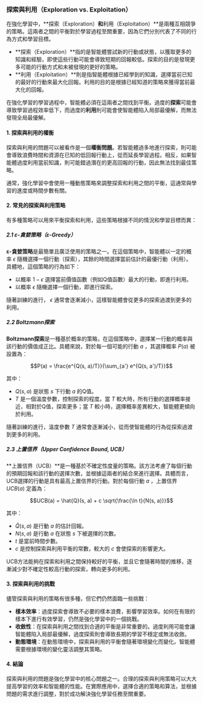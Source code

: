 ### 探索與利用（Exploration vs. Exploitation）

在強化學習中，**探索（Exploration）**和**利用（Exploitation）**是兩種互相競爭的策略。這兩者之間的平衡對於學習過程至關重要，因為它們分別代表了不同的行為方式和學習目標。

- **探索（Exploration）**指的是智能體嘗試新的行動或狀態，以獲取更多的知識和經驗，即使這些行動可能會導致短期的回報較低。探索的目的是發現更多可能的行動方式和未被發現的更好的策略。
- **利用（Exploitation）**則是指智能體根據已經學到的知識，選擇當前已知的最好的行動來最大化回報。利用的目的是根據已經知道的策略來獲得當前最大化的回報。

在強化學習的學習過程中，智能體必須在這兩者之間找到平衡。過度的**探索**可能會導致學習過程效率低下，而過度的**利用**則可能會使智能體陷入局部最優解，而無法發現全局最優解。

#### 1. 探索與利用的權衡

探索與利用的問題可以被看作是一個**權衡問題**。若智能體過多地進行探索，則可能會導致浪費時間和資源在已知的低回報行動上，從而延長學習過程。相反，如果智能體過度利用當前知識，則可能錯過潛在的更高回報的行動，因此無法找到最佳策略。

通常，強化學習中會使用一種動態策略來調整探索和利用之間的平衡，這通常與學習的進度或時間步數有關。

#### 2. 常見的探索與利用策略

有多種策略可以用來平衡探索和利用，這些策略根據不同的情況和學習目標而異：

##### 2.1 ε-貪婪策略（ε-Greedy）

**ε-貪婪策略**是最簡單且廣泛使用的策略之一。在這個策略中，智能體以一定的概率  $`\epsilon`$  隨機選擇一個行動（探索），其餘的時間選擇當前估計的最優行動（利用）。具體地，這個策略的行為如下：

- 以概率  $`1 - \epsilon`$  選擇當前價值函數（例如Q值函數）最大的行動，即進行利用。
- 以概率  $`\epsilon`$  隨機選擇一個行動，即進行探索。

隨著訓練的進行， $`\epsilon`$  通常會逐漸減小，這樣智能體會從更多的探索過渡到更多的利用。

##### 2.2 Boltzmann探索

**Boltzmann探索**是一種基於概率的策略，在這個策略中，選擇某一行動的概率與該行動的價值成正比。具體來說，對於每一個可能的行動  $`a`$ ，其選擇概率  $`P(a)`$  被設置為：


$$P(a) = \frac{e^{Q(s, a)/T}}{\sum_{a'} e^{Q(s, a')/T}}$$


其中：
-  $`Q(s, a)`$  是狀態  $`s`$  下行動  $`a`$  的Q值。
-  $`T`$  是一個溫度參數，控制探索的程度。當  $`T`$  較大時，所有行動的選擇概率接近，相對於Q值，探索更多；當  $`T`$  較小時，選擇概率差異較大，智能體更傾向於利用。

隨著訓練的進行，溫度參數  $`T`$  通常會逐漸減小，從而使智能體的行為從探索過渡到更多的利用。

##### 2.3 上置信界（Upper Confidence Bound, UCB）

**上置信界（UCB）**是一種基於不確定性度量的策略。該方法考慮了每個行動的預期回報和該行動的選擇次數，並根據這兩者的結合來進行選擇。具體而言，UCB選擇的行動是具有最高上置信界的行動。對於每個行動  $`a`$ ，上置信界  $`UCB(a)`$  定義為：


$$UCB(a) = \hat{Q}(s, a) + c \sqrt{\frac{\ln t}{N(s, a)}}$$


其中：
-  $`\hat{Q}(s, a)`$  是行動  $`a`$  的估計回報。
-  $`N(s, a)`$  是行動  $`a`$  在狀態  $`s`$  下被選擇的次數。
-  $`t`$  是當前時間步數。
-  $`c`$  是控制探索與利用平衡的常數，較大的  $`c`$  會使探索的影響更大。

UCB方法能夠在探索和利用之間保持較好的平衡，並且它會隨著時間的推移，逐漸減少對不確定性較高行動的探索，轉向更多的利用。

#### 3. 探索與利用的挑戰

儘管探索與利用的策略有很多種，但它們仍然面臨一些挑戰：

- **樣本效率**：過度探索會導致不必要的樣本浪費，影響學習效率。如何在有限的樣本下進行有效學習，仍然是強化學習中的一個挑戰。
- **收斂性**：在探索與利用之間找到合適的平衡是非常重要的。過度利用可能會讓智能體陷入局部最優解，過度探索則會導致長期的學習不穩定或無法收斂。
- **動態環境**：在動態環境中，探索與利用的平衡會隨著環境變化而變化。智能體需要根據環境的變化靈活調整其策略。

#### 4. 結論

探索與利用的問題是強化學習中的核心問題之一。合理的探索與利用策略可以大大提高學習的效率和智能體的性能。在實際應用中，選擇合適的策略和算法，並根據問題的需求進行調整，對於成功解決強化學習任務至關重要。